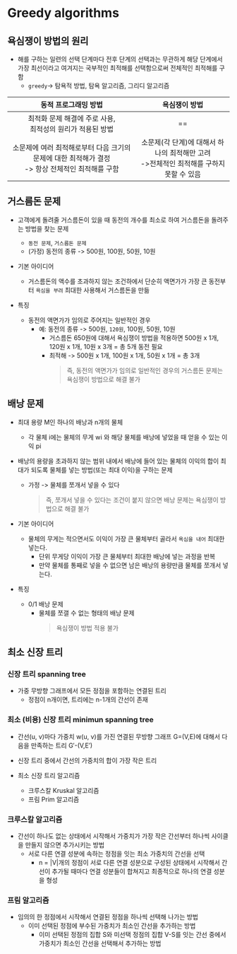 # Greedy algorithms
## 욕심쟁이 방법의 원리
* 해를 구하는 일련의 선택 단계마다 전후 단계의 선택과는 무관하게 해당 단계에서 가장 최선이라고 여겨지는 국부적인 최적해를 선택함으로써 전체적인 최적해를 구함
    * `greedy`-> 탐욕적 방법, 탐욕 알고리즘, 그리디 알고리즘

|동적 프로그래밍 방법|욕심쟁이 방법|
|:---:|:---:|
|최적화 문제 해결에 주로 사용,</br>최적성의 원리가 적용된 방법|==|
|소문제에 여러 최적해로부터 다음 크기의 문제에 대한 최적해가 결정</br>-> 항상 전체적인 최적해를 구함|소문제(각 단계)에 대해서 하나의 최적해만 고려</br>->전체적인 최적해를 구하지 못할 수 있음|

## 거스름돈 문제
* 고객에게 돌려줄 거스름돈이 있을 때 동전의 개수를 최소로 하여 거스름돈을 돌려주는 방법을 찾는 문제
    * `동전 문제`, `거스름돈 문제`
    * (가정) 동전의 종류 -> 500원, 100원, 50원, 10원

* 기본 아이디어
    * 거스름돈의 액수를 초과하지 않는 조건하에서 단순히 액면가가 가장 큰 동전부터 `욕심을 부려` 최대한 사용해서 거스름돈을 만듦

* 특징
    * 동전의 액면가가 임의로 주어지는 일반적인 경우
        * 예: 동전의 종류 -> 500원, `120원`, 100원, 50원, 10원
            * 거스름돈 650원에 대해서 욕심쟁이 방법을 적용하면 500원 x 1개, 120원 x 1개, 10원 x 3개 = 총 5개 동전 필요
            * 최적해 -> 500원 x 1개, 100원 x 1개, 50원 x 1개 = 총 3개
                > 즉, 동전의 액면가가 임의로 일반적인 경우의 거스름돈 문제는 욕심쟁이 방법으로 해결 불가

## 배낭 문제
* 최대 용량 M인 하나의 배낭과 n개의 물체
    * 각 물체 i에는 물체의 무게 w𝗂 와 해당 물체를 배낭에 넣었을 때 얻을 수 있는 이익 p𝗂

* 배낭의 용량을 초과하지 않는 범위 내에서 배낭에 들어 있는 물체의 이익의 합이 최대가 되도록 물체를 넣는 방법(또는 최대 이익)을 구하는 문제
    * 가정 -> 물체를 쪼개서 넣을 수 있다
        > 즉, 쪼개서 넣을 수 있다는 조건이 붙지 않으면 배낭 문제는 욕심쟁이 방법으로 해결 불가

* 기본 아이디어
    * 물체의 무게는 적으면서도 이익이 가장 큰 물체부터 골라서 `욕심을 내어` 최대한 넣는다.
        * 단위 무게당 이익이 가장 큰 물체부터 최대한 배낭에 넣는 과정을 반복
        * 만약 물체를 통째로 넣을 수 없으면 남은 배낭의 용량만큼 물체를 쪼개서 넣는다.

* 특징
    * 0/1 배낭 문제
        * 물체를 쪼갤 수 없는 형태의 배낭 문제
            > 욕심쟁이 방법 적용 불가

## 최소 신장 트리
### 신장 트리 spanning tree
* 가중 무방향 그래프에서 모든 정점을 포함하는 연결된 트리
    * 정점이 n개이면, 트리에는 n-1개의 간선이 존재

### 최소 (비용) 신장 트리 minimun spanning tree
* 간선(u, v)마다 가중치 w(u, v)를 가진 연결된 무방향 그래프 G=(V,E)에 대해서 다음을 만족하는 트리 G′-(V,E′)
* 신장 트리 중에서 간선의 가중치의 합이 가장 작은 트리

* 최소 신장 트리 알고리즘
    * 크루스칼 Kruskal 알고리즘
    * 프림 Prim 알고리즘

### 크루스칼 알고리즘
* 간선이 하나도 없는 상태에서 시작해서 가중치가 가장 작은 간선부터 하나씩 사이클을 만들지 않으면 추가시키는 방법
    * 서로 다른 연결 성분에 속하는 정점을 잇는 최소 가중치의 간선을 선택
        * n = |V|개의 정점이 서로 다른 연결 성분으로 구성된 상태에서 시작해서 간선이 추가될 때마다 연결 성분들이 합쳐지고 최종적으로 하나의 연결 성분을 형성

### 프림 알고리즘
* 임의의 한 정점에서 시작해서 연결된 정점을 하나씩 선택해 나가는 방법
    * 이미 선택된 정점에 부수된 가중치가 최소인 간선을 추가하는 방법
        * 이미 선택된 정점의 집합 S와 미선택 정점의 집합 V-S를 잇는 간선 중에서 가중치가 최소인 간선을 선택해서 추가하는 방법
